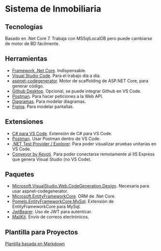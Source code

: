 # Sistema de Inmobiliaria  

## Tecnologías  
Basado en .Net Core 7. Trabaja con MSSqlLocalDB pero puede cambiarse de motor de BD fácilmente.

## Herramientas  
- [Framework .Net Core](https://dotnet.microsoft.com/download). Indispensable.
- [Visual Studio Code](https://code.visualstudio.com/download). Para el trabajo día a día.
- [aspnet-codegenerator](https://learn.microsoft.com/es-mx/aspnet/core/fundamentals/tools/dotnet-aspnet-codegenerator). Motor de scaffolding de ASP.NET Core, para generar código.
- [Github Desktop](https://desktop.github.com/). Opcional, se puede integrar Github en VS Code.
- [Postman](https://www.postman.com/downloads/). Para hacer peticiones a la Web API.
- [Diagramas](https://app.diagrams.net/). Para modelar diagramas.
- [Figma](https://www.figma.com/). Para modelar pantallas.

## Extensiones  
- [C# para VS Code](https://marketplace.visualstudio.com/items?itemName=ms-dotnettools.csharp). Extensión de C# para VS Code.
- [Postman](https://marketplace.visualstudio.com/items?itemName=Postman.postman-for-vscode). Usar Postman dentro de VS Code.
- [.NET Test Provider / Explorer](https://marketplace.visualstudio.com/items?itemName=jcamp.dotnet-test-provider-explorer). Para poder visualizar pruebas unitarias en VS Code.
- [Conveyor by Keyoti](https://marketplace.visualstudio.com/items?itemName=vs-publisher-1448185.ConveyorbyKeyoti). Para poder conectarse remotamente al IIS Express que genera Visual Studio (no VS Code).

## Paquetes  
- [Microsoft.VisualStudio.Web.CodeGeneration.Design](https://www.nuget.org/packages/Microsoft.VisualStudio.Web.CodeGeneration.Design). Necesaria para usar aspnet-codegenerator.
- [Microsoft.EntityFrameworkCore](https://www.nuget.org/packages/Microsoft.EntityFrameworkCore). ORM de .Net Core.
- [Pomelo.EntityFrameworkCore.MySql](https://www.nuget.org/packages/Pomelo.EntityFrameworkCore.MySql). Extensión de EntityFrameworkCore para MySql.
- [JwtBearer](https://www.nuget.org/packages/Microsoft.AspNetCore.Authentication.JwtBearer). Uso de JWT para autenticar.
- [MailKit](nuget.org/packages/MailKit). Envío de correos electrónicos.

## Plantilla para Proyectos
[Plantilla basada en Markdown](https://hackmd.io/@nttUoarcRQOCiYt3qgy_SQ/plantilla_proyecto)
